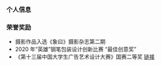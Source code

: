 ### 个人信息<br>

### 荣誉奖励<br>
- 摄影作品入选《象曰》摄影杂志第二期<br>
- 2020 年“英雄”钢笔包装设计创新比赛 “最佳创意奖”<br>
- 《第十三届中国大学生广告艺术设计大赛》国赛二等奖    [链接](http://syxy.hdu.edu.cn/2021/1021/c2214a137683/page.htm)
